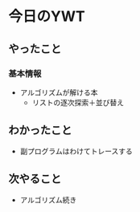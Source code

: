 # 今日のYWT

## やったこと

### 基本情報

- アルゴリズムが解ける本
  - リストの逐次探索＋並び替え

## わかったこと

- 副プログラムはわけてトレースする

## 次やること

- アルゴリズム続き

